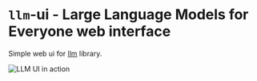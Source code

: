# `llm`-ui - Large Language Models for Everyone web interface

Simple web ui for [llm](https://github.com/rustformers/llm) library.

![LLM UI in action](./docs/llm-ui.png)
